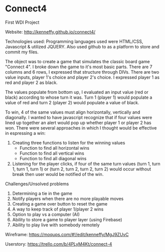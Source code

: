 # Connect4
First WDI Project

Website: http://kenneffy.github.io/connect4/

Technologies used:
Programming languages used were HTML/CSS, Javascript & utilized JQUERY. Also used github to as a platform to store and commit my files. 

The object was to create a game that simulates the classic board game "Connect 4". I broke down the game to it's most basic parts. There are 7 columns and 6 rows, I expressed that structure through DIVs. There are two value inputs, player 1's choice and player 2's choice. I expressed player 1 as red and player 2 as black. 

The values populate from bottom up, I evaluated an input value (red or black) according to whose turn it was. Turn 1 (player 1) would populate a value of red and turn 2 (player 2) would populate a value of black. 

To win, 4 of the same values must align horizontally, vertically and diagonally. I wanted to have javascript recognize that if four values were lined up together an alert would pop up whether player 1 or player 2 has won. There were several approaches in which I thought would be effective in espressing a win:

1. Creating three functions to listen for the winning values
	- Function to find all horizontal wins
	- Function to find all vertical wins
	- Function to find all diagonal wins
2. Listening for the player clicks, if four of the same turn values (turn 1, turn 1, turn 1, turn 1) or (turn 2, turn 2, turn 2, turn 2) would occur without break then user would be notified of the win. 

Challenges/Unsolved problems
1. Determining a tie in the game
2. Notify players when there are no more playable moves
3. Creating a game over button to reset the game
4. A way to keep track of player 1/player 2 wins
5. Option to play vs a computer (AI)
6. Ability to store a game to player layer (using Firebase)
7. Ability to play live with somebody remotely

Wireframe:
https://moqups.com/#!/edit/kenneffy/MgJ9ZUvC

Userstory:
https://trello.com/b/4PLyM4Kt/connect-4 